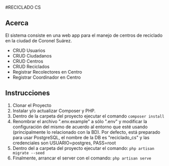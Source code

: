 #RECICLADO CS

## Acerca

El sistema consiste en una web app para el manejo de centros de reciclado en la ciudad de Coronel Suárez.

- CRUD Usuarios
- CRUD Ciudadanos
- CRUD Centros
- CRUD Reciclados
- Registrar Recolectores en Centro
- Registrar Coordinador en Centro

## Instrucciones

1. Clonar el Proyecto
2. Instalar y/o actualizar Composer y PHP.
3. Dentro de la carpeta del proyecto ejecutar el comando `composer install`
4. Renombrar el archivo ".env.example" a sólo ".env" y modificar la configuración del mismo de acuerdo al entorno que esté usando (principalmente lo relacionado con la BD). Por defecto, está preparado para usar PostgreSQL, el nombre de la DB es "reciclado_cs" y las credenciales son USUARIO=postgres, PASS=root
5. Dentro del a carpeta del proyecto ejecutar el comando: `php artisan migrate --seed`
6. Finalmente, arrancar el server con el comando: `php artisan serve`
